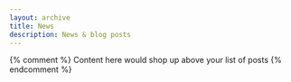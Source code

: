 ```yaml
---
layout: archive
title: News
description: News & blog posts
---
```

{% comment %}
  Content here would shop up above your list of posts
{% endcomment %}